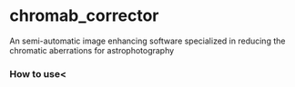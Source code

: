 # chromab_corrector
An semi-automatic image enhancing software specialized in reducing the chromatic aberrations for astrophotography

<h3>How to use<</h3>
